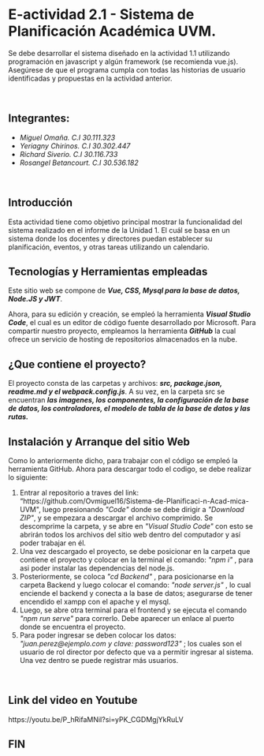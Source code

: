 # E-actividad 2.1 - Sistema de Planificación Académica UVM.
<p>Se debe desarrollar el sistema diseñado en la actividad 1.1 utilizando programación en javascript y algún framework (se recomienda vue.js).
Asegúrese de que el programa cumpla con todas las historias de usuario identificadas y propuestas en la actividad anterior.</p>
<br>
<h2> Integrantes: </h2><ul>
<li><i>Miguel Omaña. C.I 30.111.323</i></li>
<li><i>Yeriagny Chirinos. C.I 30.302.447</i></li>
<li><i>Richard Siverio. C.I 30.116.733</i></li>
<li><i>Rosangel Betancourt. C.I 30.536.182</i></li>
</ul>
<br>
<h2>Introducción</h2>
<p>
Esta actividad tiene como objetivo principal mostrar la funcionalidad del sistema realizado en el informe de la Unidad 1. El cuál se basa en un sistema donde los docentes y directores puedan establecer su planificación, eventos, y otras tareas utilizando un calendario. 
<br>
</p>
<h2>Tecnologías y Herramientas empleadas </h2>
Este sitio web se compone de <b><i>Vue, CSS, Mysql para la base de datos, Node.JS y JWT</i></b>.

Ahora, para su edición y creación, se empleó la herramienta <b><i>Visual Studio Code</i></b>, el cual es un editor de código fuente desarrollado por Microsoft. Para compartir nuestro proyecto, empleamos la herramienta <b><i>GitHub</i></b> la cual ofrece un servicio de hosting de repositorios almacenados en la nube.
<br>
<h2> ¿Que contiene el proyecto? </h2>
El proyecto consta de las carpetas y archivos: <b><i>src, package.json, readme.md y el webpack.config.js</i></b>.
A su vez, en la carpeta src se encuentran <b><i> las imagenes, los componentes, la configuración de la base de datos, los controladores, el modelo de tabla de la base de datos y las rutas.</i></b>
<br>
<h2>Instalación y Arranque del sitio Web</h2>
Como lo anteriormente dicho, para trabajar con el código se empleó la herramienta GitHub. Ahora para descargar todo el codigo, se debe realizar lo siguiente:
<ol>
<li>Entrar al repositorio a traves del link: “https://github.com/Ovmiguel16/Sistema-de-Planificaci-n-Acad-mica-UVM", luego presionando <i> "Code" </i>  donde se debe dirigir a <i>"Download ZIP"</i>, y se empezara a descargar el archivo comprimido. Se descomprime la carpeta, y se abre en <i>"Visual Studio Code"</i> con esto se abrirán todos los archivos del sitio web dentro del computador y así poder trabajar en él.</li>
<li>Una vez descargado el proyecto, se debe posicionar en la carpeta que contiene el proyecto y colocar en la terminal el comando: <i> "npm i" </i>  , para asi poder instalar las dependencias del node.js.</li>
<li>Posteriormente, se coloca <i> "cd Backend" </i> , para posicionarse en la carpeta Backend y luego colocar el comando: <i> "node server.js" </i>, lo cual enciende el backend y conecta a la base de datos; asegurarse de tener encendido el xampp con el apache y el mysql.</li>
<li>Luego, se abre otra terminal para el frontend y se ejecuta el comando <i> "npm run serve" </i> para correrlo. Debe aparecer un enlace al puerto donde se encuentra el proyecto.</li>
<li>Para poder ingresar se deben colocar los datos: <i> "juan.perez@ejemplo.com y clave: password123" </i>; los cuales son el usuario de rol director por defecto que va a permitir ingresar al sistema. Una vez dentro se puede registrar más usuarios.</li>
</ol>
<br>
<h2>Link del video en Youtube</h2>
https://youtu.be/P_hRifaMNiI?si=yPK_CGDMgjYkRuLV
<h2>FIN</h2>
